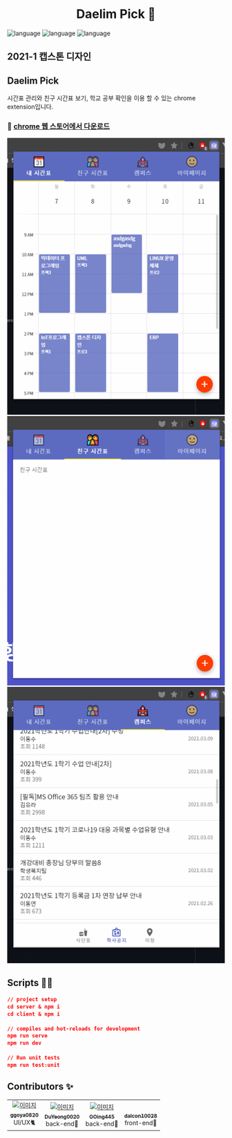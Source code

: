 <h1 align="center">Daelim Pick 👋</h1>

![language](https://img.shields.io/badge/language-javscript-yellow)
![language](https://img.shields.io/badge/version-1.0.0-blue)
![language](https://img.shields.io/badge/license-MIT-green)
<br/>
<h2>2021-1 캡스톤 디자인</h2>
<h2>Daelim Pick</h2>
<p>시간표 관리와 친구 시간표 보기, 학교 공부 확인을 이용 할 수 있는 chrome extension입니다.</p>

### 📅 <a href="https://chrome.google.com/webstore/detail/%EB%8C%80%EB%A6%BC%ED%94%BD/beabgbjleckdhifhckdekgjkhnkinnjf?hl=ko&">chrome 웹 스토어에서 다운로드</a>


![시간표](./guide/시간표.gif)
![친구](./guide/친구.gif)
![대림](./guide/대림.gif)

## Scripts 👨‍💻

```json
// project setup
cd server & npm i
cd client & npm i

// compiles and hot-reloads for development
npm run serve
npm run dev

// Run unit tests
npm run test:unit
```

## Contributors ✨

<table>
  <tr>
    <td align="center"><a href="https://github.com/ggoya0820"><img src="https://avatars.githubusercontent.com/u/81150151?v=4" width="100px;" alt="이미지"/><br /><sub><b>ggoya0820</b></sub></a><br />UI/UX🐈</td>
    <td align="center"><a href="https://github.com/DuYeong0020"><img src="https://avatars.githubusercontent.com/u/71247713?v=4" width="100px;" alt="이미지"/><br /><sub><b>DuYeong0020</b></sub></a><br />back-end🍿</td>
    <td align="center"><a href="https://github.com/GOing445"><img src="https://avatars.githubusercontent.com/u/35233009?v=4" width="100px;" alt="이미지"/><br /><sub><b>GOing445</b></sub></a><br />back-end🍿</td>
    <td align="center"><a href="https://github.com/dalcon10028"><img src="https://avatars.githubusercontent.com/u/30119526?s=460&u=d798517691d2d73549fce15c8aecd4722bb68d0b&v=4" width="100px;" alt=""/><br /><sub><b>dalcon10028</b></sub></a><br />front-end🍿</td>
  </tr>
</table>
